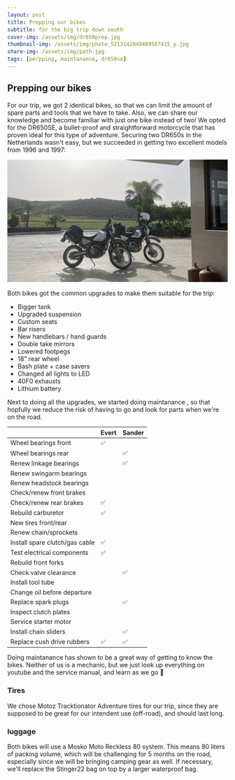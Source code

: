 ```yaml
---
layout: post
title: Prepping our bikes
subtitle: for the big trip down south
cover-img: /assets/img/dr650prep.jpg
thumbnail-img: /assets/img/photo_5213142849489587415_y.jpg
share-img: /assets/img/path.jpg
tags: [perpping, maintanance, dr650se]
---
```


## Prepping our bikes

For our trip, we got 2 identical bikes, so that we can limit the amount of spare parts and tools that we have to take. Also, we can share our knowledge and become familiar with just one bike instead of two! We opted for the DR650SE, a bullet-proof and straightforward motorcycle that has proven ideal for this type of adventure. Securing two DR650s in the Netherlands wasn't easy, but we succeeded in getting two excellent models from 1996 and 1997:

![DR650SE](/assets/img/DR650.jpg)

Both bikes got the common upgrades to make them suitable for the trip:

- Bigger tank
- Upgraded suspension
- Custom seats
- Bar risers
- New handlebars / hand guards
- Double take mirrors
- Lowered footpegs
- 18" rear wheel
- Bash plate + case savers
- Changed all lights to LED
- 40F0 exhausts
- Lithium battery

Next to doing all the upgrades, we started doing maintanance , so that hopfully we reduce the risk of having to go and look for parts when we're on the road. 

|                                            | Evert | Sander |
|---------------------------------------------|------|------|
| Wheel bearings front                        |  ✅    |      |
| Wheel bearings rear                         |      | ✅      |
| Renew linkage bearings                  |      |  ✅    |
| Renew swingarm bearings                           |      |      |
| Renew headstock bearings                          |      |      |
| Check/renew front brakes                    |      |      |
| Check/renew rear brakes                     |  ✅     |      |
| Rebuild carburetor                    |   ✅    |      |
| New tires front/rear                      |      |      |
| Renew chain/sprockets                 |      |      |
| Install spare clutch/gas cable              |  ✅     |      |
| Test electrical components                  |  ✅     |      |
| Rebuild front forks                    |      |      |
| Check valve clearance                       |      |   ✅    |
| Install tool tube                           |      |      |
| Change oil before departure                 |      |      |
| Replace spark plugs                         |      |   ✅    |
| Inspect clutch plates                       |      |      |
| Service starter motor                       |      |      |
| Install chain sliders                       |      |   ✅    |
| Replace cush drive rubbers                  |  ✅     |   ✅    |


Doing maintanance has shown to be a great way of getting to know the bikes. Neither of us is a mechanic, but we just look up everything on youtube and the service manual, and learn as we go 💪 

### Tires 

We chose Motoz Tracktionator Adventure tires for our trip, since they are supposed to be great for our intendent use (off-road), and should last long. 

### luggage

Both bikes will use a Mosko Moto Reckless 80 system. This means 80 liters of packing volume, which will be challenging for 5 months on the road, especially since we will be bringing camping gear as well. If necessary, we'll replace the Stinger22 bag on top by a larger waterproof bag.
